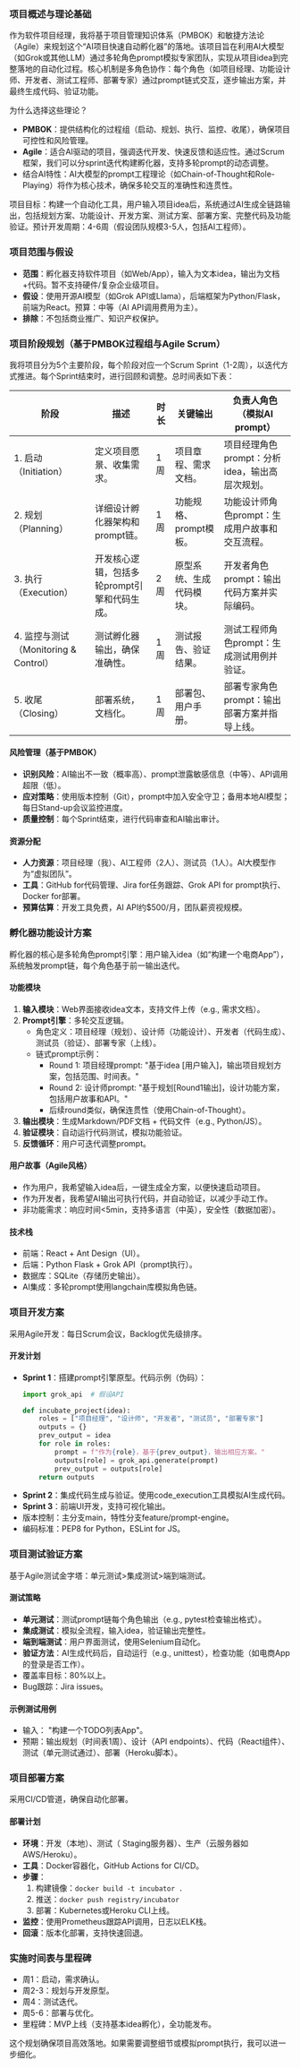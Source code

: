 ### 项目概述与理论基础

作为软件项目经理，我将基于项目管理知识体系（PMBOK）和敏捷方法论（Agile）来规划这个“AI项目快速自动孵化器”的落地。该项目旨在利用AI大模型（如Grok或其他LLM）通过多轮角色prompt模拟专家团队，实现从项目idea到完整落地的自动化过程。核心机制是多角色协作：每个角色（如项目经理、功能设计师、开发者、测试工程师、部署专家）通过prompt链式交互，逐步输出方案，并最终生成代码、验证功能。

为什么选择这些理论？
- **PMBOK**：提供结构化的过程组（启动、规划、执行、监控、收尾），确保项目可控性和风险管理。
- **Agile**：适合AI驱动的项目，强调迭代开发、快速反馈和适应性。通过Scrum框架，我们可以分sprint迭代构建孵化器，支持多轮prompt的动态调整。
- 结合AI特性：AI大模型的prompt工程理论（如Chain-of-Thought和Role-Playing）将作为核心技术，确保多轮交互的准确性和连贯性。

项目目标：构建一个自动化工具，用户输入项目idea后，系统通过AI生成全链路输出，包括规划方案、功能设计、开发方案、测试方案、部署方案、完整代码及功能验证。预计开发周期：4-6周（假设团队规模3-5人，包括AI工程师）。

### 项目范围与假设
- **范围**：孵化器支持软件项目（如Web/App），输入为文本idea，输出为文档+代码。暂不支持硬件/复杂企业级项目。
- **假设**：使用开源AI模型（如Grok API或Llama），后端框架为Python/Flask，前端为React。预算：中等（AI API调用费用为主）。
- **排除**：不包括商业推广、知识产权保护。

### 项目阶段规划（基于PMBOK过程组与Agile Scrum）

我将项目分为5个主要阶段，每个阶段对应一个Scrum Sprint（1-2周），以迭代方式推进。每个Sprint结束时，进行回顾和调整。总时间表如下表：

| 阶段 | 描述 | 时长 | 关键输出 | 负责人角色（模拟AI prompt） |
|------|------|------|----------|-----------------------------|
| 1. 启动（Initiation） | 定义项目愿景、收集需求。 | 1周 | 项目章程、需求文档。 | 项目经理角色prompt：分析idea，输出高层次规划。 |
| 2. 规划（Planning） | 详细设计孵化器架构和prompt链。 | 1周 | 功能规格、prompt模板。 | 功能设计师角色prompt：生成用户故事和交互流程。 |
| 3. 执行（Execution） | 开发核心逻辑，包括多轮prompt引擎和代码生成。 | 2周 | 原型系统、生成代码模块。 | 开发者角色prompt：输出代码方案并实际编码。 |
| 4. 监控与测试（Monitoring & Control） | 测试孵化器输出，确保准确性。 | 1周 | 测试报告、验证结果。 | 测试工程师角色prompt：生成测试用例并验证。 |
| 5. 收尾（Closing） | 部署系统，文档化。 | 1周 | 部署包、用户手册。 | 部署专家角色prompt：输出部署方案并指导上线。 |

#### 风险管理（基于PMBOK）
- **识别风险**：AI输出不一致（概率高）、prompt泄露敏感信息（中等）、API调用超限（低）。
- **应对策略**：使用版本控制（Git），prompt中加入安全守卫；备用本地AI模型；每日Stand-up会议监控进度。
- **质量控制**：每个Sprint结束，进行代码审查和AI输出审计。

#### 资源分配
- **人力资源**：项目经理（我）、AI工程师（2人）、测试员（1人）。AI大模型作为“虚拟团队”。
- **工具**：GitHub for代码管理、Jira for任务跟踪、Grok API for prompt执行、Docker for部署。
- **预算估算**：开发工具免费，AI API约$500/月，团队薪资视规模。

### 孵化器功能设计方案

孵化器的核心是多轮角色prompt引擎：用户输入idea（如“构建一个电商App”），系统触发prompt链，每个角色基于前一输出迭代。

#### 功能模块
1. **输入模块**：Web界面接收idea文本，支持文件上传（e.g., 需求文档）。
2. **Prompt引擎**：多轮交互逻辑。
   - 角色定义：项目经理（规划）、设计师（功能设计）、开发者（代码生成）、测试员（验证）、部署专家（上线）。
   - 链式prompt示例：
     - Round 1: 项目经理prompt: "基于idea [用户输入]，输出项目规划方案，包括范围、时间表。"
     - Round 2: 设计师prompt: "基于规划[Round1输出]，设计功能方案，包括用户故事和API。"
     - 后续round类似，确保连贯性（使用Chain-of-Thought）。
3. **输出模块**：生成Markdown/PDF文档 + 代码文件（e.g., Python/JS）。
4. **验证模块**：自动运行代码测试，模拟功能验证。
5. **反馈循环**：用户可迭代调整prompt。

#### 用户故事（Agile风格）
- 作为用户，我希望输入idea后，一键生成全方案，以便快速启动项目。
- 作为开发者，我希望AI输出可执行代码，并自动验证，以减少手动工作。
- 非功能需求：响应时间<5min，支持多语言（中英），安全性（数据加密）。

#### 技术栈
- 前端：React + Ant Design（UI）。
- 后端：Python Flask + Grok API（prompt执行）。
- 数据库：SQLite（存储历史输出）。
- AI集成：多轮prompt使用langchain库模拟角色链。

### 项目开发方案

采用Agile开发：每日Scrum会议，Backlog优先级排序。

#### 开发计划
- **Sprint 1**：搭建prompt引擎原型。代码示例（伪码）：
  ```python
  import grok_api  # 假设API

  def incubate_project(idea):
      roles = ["项目经理", "设计师", "开发者", "测试员", "部署专家"]
      outputs = {}
      prev_output = idea
      for role in roles:
          prompt = f"作为{role}，基于{prev_output}，输出相应方案。"
          outputs[role] = grok_api.generate(prompt)
          prev_output = outputs[role]
      return outputs
  ```
- **Sprint 2**：集成代码生成与验证。使用code_execution工具模拟AI生成代码。
- **Sprint 3**：前端UI开发，支持可视化输出。
- 版本控制：主分支main，特性分支feature/prompt-engine。
- 编码标准：PEP8 for Python，ESLint for JS。

### 项目测试验证方案

基于Agile测试金字塔：单元测试>集成测试>端到端测试。

#### 测试策略
- **单元测试**：测试prompt链每个角色输出（e.g., pytest检查输出格式）。
- **集成测试**：模拟全流程，输入idea，验证输出完整性。
- **端到端测试**：用户界面测试，使用Selenium自动化。
- **验证方法**：AI生成代码后，自动运行（e.g., unittest），检查功能（如电商App的登录是否工作）。
- 覆盖率目标：80%以上。
- Bug跟踪：Jira issues。

#### 示例测试用例
- 输入： "构建一个TODO列表App"。
- 预期：输出规划（时间表1周）、设计（API endpoints）、代码（React组件）、测试（单元测试通过）、部署（Heroku脚本）。

### 项目部署方案

采用CI/CD管道，确保自动化部署。

#### 部署计划
- **环境**：开发（本地）、测试（ Staging服务器）、生产（云服务器如AWS/Heroku）。
- **工具**：Docker容器化，GitHub Actions for CI/CD。
- **步骤**：
  1. 构建镜像：`docker build -t incubator .`
  2. 推送：`docker push registry/incubator`
  3. 部署：Kubernetes或Heroku CLI上线。
- **监控**：使用Prometheus跟踪API调用，日志以ELK栈。
- **回滚**：版本化部署，支持快速回退。

### 实施时间表与里程碑
- 周1：启动，需求确认。
- 周2-3：规划与开发原型。
- 周4：测试迭代。
- 周5-6：部署与优化。
- 里程碑：MVP上线（支持基本idea孵化），全功能发布。

这个规划确保项目高效落地。如果需要调整细节或模拟prompt执行，我可以进一步细化。